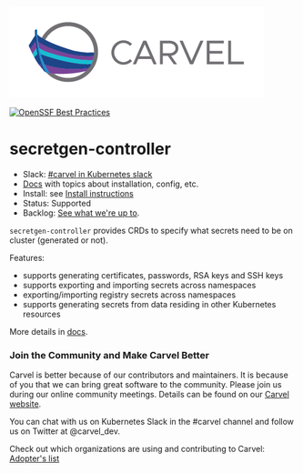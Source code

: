 ![logo](docs/CarvelLogo.png)

[![OpenSSF Best Practices](https://bestpractices.coreinfrastructure.org/projects/7746/badge)](https://bestpractices.coreinfrastructure.org/projects/7746)

# secretgen-controller

- Slack: [#carvel in Kubernetes slack](https://slack.kubernetes.io)
- [Docs](docs/README.md) with topics about installation, config, etc.
- Install: see [Install instructions](docs/install.md)
- Status: Supported
- Backlog: [See what we're up to](https://github.com/orgs/carvel-dev/projects/1/views/1?filterQuery=repo%3A%22carvel-dev%2Fsecretgen-controller%22).

`secretgen-controller` provides CRDs to specify what secrets need to be on cluster (generated or not).

Features:

- supports generating certificates, passwords, RSA keys and SSH keys
- supports exporting and importing secrets across namespaces
- exporting/importing registry secrets across namespaces
- supports generating secrets from data residing in other Kubernetes resources

More details in [docs](docs/README.md).

### Join the Community and Make Carvel Better
Carvel is better because of our contributors and maintainers. It is because of you that we can bring great software to the community.
Please join us during our online community meetings. Details can be found on our [Carvel website](https://carvel.dev/community/).

You can chat with us on Kubernetes Slack in the #carvel channel and follow us on Twitter at @carvel_dev.

Check out which organizations are using and contributing to Carvel: [Adopter's list](https://github.com/carvel-dev/carvel/blob/develop/ADOPTERS.md)
